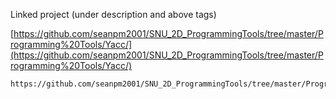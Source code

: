 
Linked project (under description and above tags)

[https://github.com/seanpm2001/SNU_2D_ProgrammingTools/tree/master/Programming%20Tools/Yacc/](https://github.com/seanpm2001/SNU_2D_ProgrammingTools/tree/master/Programming%20Tools/Yacc/)

```
https://github.com/seanpm2001/SNU_2D_ProgrammingTools/tree/master/Programming%20Tools/Yacc/
```

